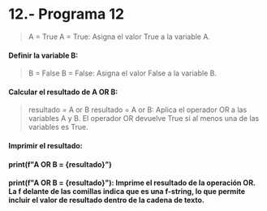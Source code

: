 # 12.- Programa 12
> A = True
> A = True: Asigna el valor True a la variable A.

#### Definir la variable B:

> B = False
> B = False: Asigna el valor False a la variable B.

#### Calcular el resultado de A OR B:


> resultado = A or B
> resultado = A or B: Aplica el operador OR a las variables A y B. El operador OR devuelve True si al menos una de las variables es True.

#### Imprimir el resultado:

#### print(f"A OR B = {resultado}")
#### print(f"A OR B = {resultado}"): Imprime el resultado de la operación OR. La f delante de las comillas indica que es una f-string, lo que permite incluir el valor de resultado dentro de la cadena de texto.
